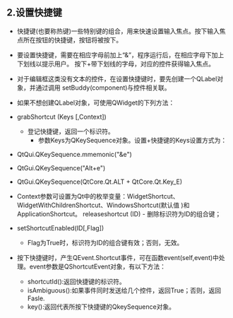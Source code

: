 ## 2.设置快捷键
+ 快捷键(也要称热键)一些特别键的组合，用来快速设置输入焦点。按下输入焦点所在按钮的快捷键，按钮将被按下。
+ 要设置快捷键，需要在相应字母前加上“&”，程序运行后，在相应字母下加上下划线以提示用户。 按下+带下划线的字母，对应的控件获得输入焦点。
+ 对于编辑框这类没有文本的控件，在设置快捷键时，要先创建一个QLabel对象，并通过调用 setBuddy(component)与控件相关联。
+ 如果不想创建QLabel对象，可使用QWidget的下列方法：
+ grabShortcut (Keys [,Context]) 
    + 登记快捷键，返回一个标识符。
        + 参数Keys为QKeySequence对象。设置+快捷键的Keys设置方式为：
+ QtQui.QKeySequence.mmemonic("&e")
+ QtGui.QKeySequence("Alt+e")
+ QtGui.QKeySequence(QtCore.Qt.ALT + QtCore.Qt.Key_E)

+ Context参数可设置为Qt中的枚举变量：WidgetShortcut、WidgetWithChildrenShortcut、WindowsShortcut(默认值 )和ApplicationShortcut。
releaseshortcut (ID) - 删除标识符为ID的组合键；
+ setShortcutEnabled(ID[,Flag]) 
    + Flag为True时，标识符为ID的组合键有效；否则，无效。
+ 按下快捷键时，产生QEvent.Shortcut事件，可在函数event(self,event)中处理。event参数是QShortcutEvent对象，有以下方法：
    + shortcutId():返回快捷键的标识符。
    + isAmbiguous():如果事件同时发送给几个控件，返回True；否则，返回Fasle.
    + key():返回代表所按下快捷键的QkeySequence对象。